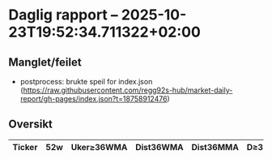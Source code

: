 # Daglig rapport – 2025-10-23T19:52:34.711322+02:00

## Manglet/feilet
- postprocess: brukte speil for index.json (https://raw.githubusercontent.com/regg92s-hub/market-daily-report/gh-pages/index.json?t=18758912476)

## Oversikt

| Ticker | 52w | Uker≥36WMA | Dist36WMA | Dist36MMA | D≥36 | RSI14 | MACD | MACDcross | GDX/GLD>50 | SIL/SLV>50 | Vol20 |
|---|---|---:|---:|---:|---|---:|---:|---|---|---|---|